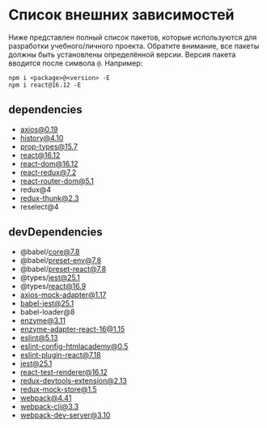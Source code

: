 # Список внешних зависимостей

Ниже представлен полный список пакетов, которые используются для разработки учебного/личного проекта. Обратите внимание, все пакеты должны быть установлены определённой версии. Версия пакета вводится после символа `@`. Например: 

```
npm i <package>@<version> -E
npm i react@16.12 -E
``` 

## dependencies

* axios@0.19
* history@4.10
* prop-types@15.7
* react@16.12
* react-dom@16.12
* react-redux@7.2
* react-router-dom@5.1
* redux@4
* redux-thunk@2.3
* reselect@4

## devDependencies

* @babel/core@7.8
* @babel/preset-env@7.8
* @babel/preset-react@7.8
* @types/jest@25.1
* @types/react@16.9
* axios-mock-adapter@1.17
* babel-jest@25.1
* babel-loader@8
* enzyme@3.11
* enzyme-adapter-react-16@1.15
* eslint@5.13
* eslint-config-htmlacademy@0.5
* eslint-plugin-react@7.18
* jest@25.1
* react-test-renderer@16.12
* redux-devtools-extension@2.13
* redux-mock-store@1.5
* webpack@4.41
* webpack-cli@3.3 
* webpack-dev-server@3.10
